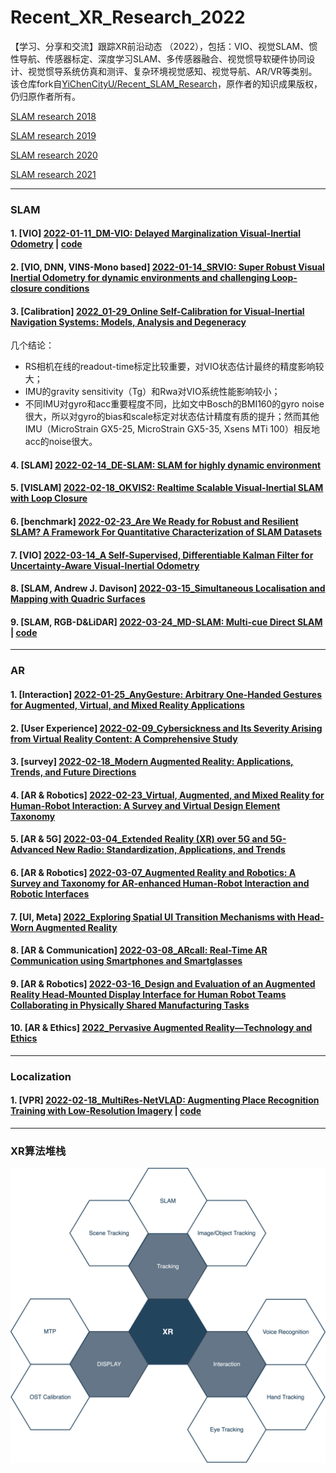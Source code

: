 
# Recent_XR_Research_2022

【学习、分享和交流】跟踪XR前沿动态 （2022），包括：VIO、视觉SLAM、惯性导航、传感器标定、深度学习SLAM、多传感器融合、视觉惯导软硬件协同设计、视觉惯导系统仿真和测评、复杂环境视觉感知、视觉导航、AR/VR等类别。  
该仓库fork自[YiChenCityU/Recent_SLAM_Research](https://github.com/YiChenCityU/Recent_SLAM_Research)，原作者的知识成果版权，仍归原作者所有。

[SLAM research 2018](https://github.com/highlightz/Recent_SLAM_Research/blob/master/SLAM_Research_2018.md)

[SLAM research 2019](https://github.com/highlightz/Recent_SLAM_Research/blob/master/SLAM_Research_2019.md)

[SLAM research 2020](https://github.com/highlightz/Recent_SLAM_Research/blob/master/SLAM_Research_2020.md)

[SLAM research 2021](https://github.com/highlightz/Recent_SLAM_Research/blob/master/SLAM_Research_2021.md)

---
### SLAM 
#### 1. [VIO] [2022-01-11_DM-VIO: Delayed Marginalization Visual-Inertial Odometry](https://arxiv.org/abs/2201.04114) | [code](https://vision.in.tum.de/research/vslam/dm-vio?redirect=1)

#### 2. [VIO, DNN, VINS-Mono based] [2022-01-14_SRVIO: Super Robust Visual Inertial Odometry for dynamic environments and challenging Loop-closure conditions](https://arxiv.org/abs/2201.05386)

#### 3. [Calibration] [2022_01-29_Online Self-Calibration for Visual-Inertial Navigation Systems: Models, Analysis and Degeneracy](https://arxiv.org/abs/2201.09170)
几个结论：  
- RS相机在线的readout-time标定比较重要，对VIO状态估计最终的精度影响较大；
- IMU的gravity sensitivity（Tg）和Rwa对VIO系统性能影响较小；
- 不同IMU对gyro和acc重要程度不同，比如文中Bosch的BMI160的gyro noise很大，所以对gyro的bias和scale标定对状态估计精度有质的提升；然而其他IMU（MicroStrain GX5-25, MicroStrain GX5-35, Xsens MTi 100）相反地acc的noise很大。

#### 4. [SLAM] [2022-02-14_DE-SLAM: SLAM for highly dynamic environment](https://onlinelibrary.wiley.com/doi/abs/10.1002/rob.22062)

#### 5. [VISLAM] [2022-02-18_OKVIS2: Realtime Scalable Visual-Inertial SLAM with Loop Closure](https://arxiv.org/abs/2202.09199)
#### 6. [benchmark] [2022-02-23_Are We Ready for Robust and Resilient SLAM? A Framework For Quantitative Characterization of SLAM Datasets](https://arxiv.org/abs/2202.11312)

#### 7. [VIO] [2022-03-14_A Self-Supervised, Differentiable Kalman Filter for Uncertainty-Aware Visual-Inertial Odometry](https://arxiv.org/abs/2203.07207)

#### 8. [SLAM, Andrew J. Davison] [2022-03-15_Simultaneous Localisation and Mapping with Quadric Surfaces](https://arxiv.org/abs/2203.08040)

#### 9. [SLAM, RGB-D&LiDAR] [2022-03-24_MD-SLAM: Multi-cue Direct SLAM](https://arxiv.org/abs/2203.13237) | [code](https://github.com/digiamm/md_slam)

---

### AR

#### 1. [Interaction] [2022-01-25_AnyGesture: Arbitrary One-Handed Gestures for Augmented, Virtual, and Mixed Reality Applications](https://scholar.google.com/scholar_url?url=https://www.mdpi.com/2076-3417/12/4/1888/pdf&hl=zh-CN&sa=X&d=569801102176849297&ei=e7spYsKnGJGJmwGt9K-wAQ&scisig=AAGBfm0iKA1H3hgwN4p67iekcUr7f-XAZA&oi=scholaralrt&html=&pos=0&folt=rel)

#### 2. [User Experience] [2022-02-09_Cybersickness and Its Severity Arising from Virtual Reality Content: A Comprehensive Study](https://scholar.google.com/scholar_url?url=https://www.mdpi.com/1424-8220/22/4/1314/pdf&hl=zh-CN&sa=X&d=194531123073878741&ei=e7spYsKnGJGJmwGt9K-wAQ&scisig=AAGBfm04aJGj1NbYYGgaMYH1zvFJA0OT6A&oi=scholaralrt&html=&pos=1&folt=rel)

#### 3. [survey] [2022-02-18_Modern Augmented Reality: Applications, Trends, and Future Directions](https://arxiv.org/abs/2202.09450)

#### 4. [AR & Robotics] [2022-02-23_Virtual, Augmented, and Mixed Reality for Human-Robot Interaction: A Survey and Virtual Design Element Taxonomy](https://arxiv.org/abs/2202.11249)
#### 5. [AR & 5G] [2022-03-04_Extended Reality (XR) over 5G and 5G-Advanced New Radio: Standardization, Applications, and Trends](https://arxiv.org/abs/2203.02242)
#### 6. [AR & Robotics] [2022-03-07_Augmented Reality and Robotics: A Survey and Taxonomy for AR-enhanced Human-Robot Interaction and Robotic Interfaces](https://arxiv.org/abs/2203.03254)

#### 7. [UI, Meta] [2022_Exploring Spatial UI Transition Mechanisms with Head-Worn Augmented Reality](https://scholar.google.com/scholar_url?url=https://ericlu.me/papers/ui_transition_chi22_preprint.pdf&hl=zh-CN&sa=X&d=6257014197178048915&ei=l7UrYuuMFJGJmwHIxpjYAw&scisig=AAGBfm2wUiNfyy7u62H3vDudhJyvaIpzcw&oi=scholaralrt&html=&pos=1&folt=rel)

#### 8. [AR & Communication] [2022-03-08_ARcall: Real-Time AR Communication using Smartphones and Smartglasses](https://arxiv.org/abs/2203.04358)

#### 9. [AR & Robotics] [2022-03-16_Design and Evaluation of an Augmented Reality Head-Mounted Display Interface for Human Robot Teams Collaborating in Physically Shared Manufacturing Tasks](https://arxiv.org/abs/2203.08343)

#### 10. [AR & Ethics] [2022_Pervasive Augmented Reality—Technology and Ethics](https://scholar.google.com/scholar_url?url=https://ieeexplore.ieee.org/iel7/7756/5210084/09733791.pdf&hl=zh-CN&sa=X&d=8420753794810736769&ei=lnM1YpL0JIytmwGEj6qIDw&scisig=AAGBfm3y8w4_1qEI_5lUPwNZ0C5ucavbFg&oi=scholaralrt&html=&pos=0&folt=rel)

---

### Localization
#### 1. [VPR] [2022-02-18_MultiRes-NetVLAD: Augmenting Place Recognition Training with Low-Resolution Imagery](https://arxiv.org/abs/2202.09146) |  [code](https://github.com/Ahmedest61/MultiRes-NetVLAD)

---

### XR算法堆栈
![XR power](XRStack.png)